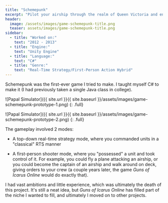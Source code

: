 ```yaml
---
title: "Schemepunk"
excerpt: "Pilot your airship through the realm of Queen Victoria and ensure the dominance of the British Empire."
header:
  image: /assets/images/game-schemepunk-title.png
  teaser: assets/images/game-schemepunk-title.png
sidebar:
  - title: "Worked on:"
    text: "2012 - 2013"
  - title: "Engine:"
    text: "Unity Engine"
  - title: "Language:"
    text: "C#"
  - title: "Genre:"
    text: "Real-Time Strategy/First-Person Action Hybrid"
---
```


Schemepunk was the first-ever game I tried to make. I taught myself C# to make it (I had previously taken a single Java class in college).

![Papal Simulator]({{ site.url }}{{ site.baseurl }}/assets/images/game-schemepunk-prototype-1.png)
{: .full}

![Papal Simulator]({{ site.url }}{{ site.baseurl }}/assets/images/game-schemepunk-prototype-2.png)
{: .full}

The gameplay involved 2 modes:

* A top-down real-time strategy mode, where you commanded units in a "classical" RTS manner

* A first-person shooter mode, where you "possessed" a unit and took control of it. For example, you could fly a plane attacking an airship, or you could become the captain of an airship and walk around on deck, giving orders to your crew (a couple years later, the game *Guns of Icarus Online* would do exactly that).

I had vast ambitions and little experience, which was ultimately the death of this project. It's still a neat idea, but *Guns of Icarus Online* has filled part of the niche I wanted to fill, and ultimately I moved on to other projects.